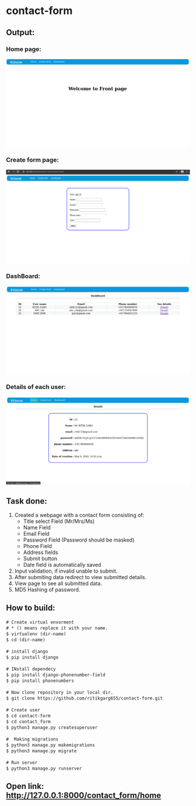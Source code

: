 # contact-form
## Output:
### Home page: 
  ![Home Page](/images/home_page.png)
### Create form page:
  ![Create form Page](/images/create_form.png)
### DashBoard:
  ![DashBoard Page](/images/dashboard.png)
### Details of each user:
  ![Details Page](/images/details.png)

## Task done:
  1. Created a webpage with a contact form consisting of:
     - Title select Field (Mr/Mrs/Ms)
     - Name Field
     - Email Field
     - Password Field (Password should be masked)
     - Phone Field
     - Address fields
     - Submit button
     - Date field is automatically saved
  2. Input validation, if invalid unable to submit.
  3. After submiting data redirect to view submitted details.
  4. View page to see all submitted data.
  5. MD5 Hashing of password.

## How to build:
```base
# Create virtual envorment
# * () means replace it with your name.
$ virtualenv (dir-name)
$ cd (dir-name)

# install django
$ pip install django

# INstall dependecy
$ pip install django-phonenumber-field
$ pip install phonenumbers

# Now clone repository in your local dir.
$ git clone https://github.com/ritikgarg655/contact-form.git

# Create user
$ cd contact-form
$ cd contact_form
$ python3 manage.py createsuperuser

#  Making migrations
$ python3 manage.py makemigrations
$ python3 manage.py migrate

# Run server
$ python3 manage.py runserver
```
## Open link: http://127.0.0.1:8000/contact_form/home
